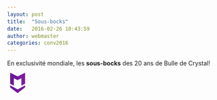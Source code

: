 ```yaml
---
layout: post
title:  "Sous-bocks"
date:   2016-02-26 10:43:59
author: webmaster
categories: conv2016
---
```


En exclusivité mondiale, les **sous-bocks** des 20 ans de Bulle de Crystal!

![sous-bock pic](https://github.com/adam-p/markdown-here/raw/master/src/common/images/icon48.png "Sous-bocks Bulle de Crystal")

